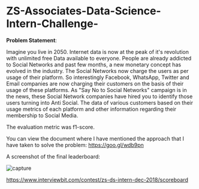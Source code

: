 # ZS-Associates-Data-Science-Intern-Challenge-

**Problem Statement**:

Imagine you live in 2050. Internet data is now at the peak of it's revolution with unlimited free Data available to everyone. People are already addicted to Social Networks and past few months, a new monetary concept has evolved in the industry. The Social Networks now charge the users as per usage of their platform. So interestingly Facebook, WhatsApp, Twitter and Email companies are now charging their customers on the basis of their usage of these platforms. As "Say No to Social Networks" campaign is in the news, these Social Network companies have hired you to identify those users turning into Anti Social. The data of various customers based on their usage metrics of each platform and other information regarding their membership to Social Media.

The evaluation metric was f1-score.

You can view the document where I have mentioned the approach that I have taken to solve the problem:
https://goo.gl/wdb9pn

A screenshot of the final leaderboard:

![capture](https://user-images.githubusercontent.com/24243687/50097201-58f29980-023f-11e9-9a9b-d33b0d1d793c.PNG)

https://www.interviewbit.com/contest/zs-ds-intern-dec-2018/scoreboard
